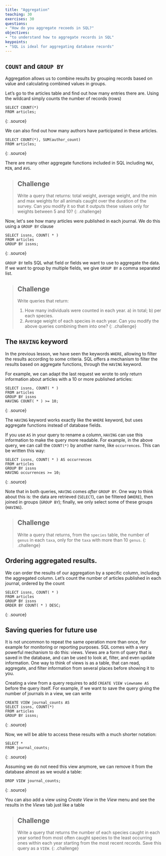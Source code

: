 ```yaml
---
title: "Aggregation"
teaching: 30
exercises: 30
questions:
- "How do you aggregate recoeds in SQL?"
objectives:
- "to understand how to aggregate records in SQL"
keypoints:
- "SQL is ideal for aggregating database records"
---
```


## `COUNT` and `GROUP BY`

Aggregation allows us to combine results by grouping records based on value and
calculating combined values in groups.

Let’s go to the articles table and find out how many entries there are.
Using the wildcard simply counts the number of records (rows)

~~~
SELECT COUNT(*)
FROM articles;
~~~
{: .source}

We can also find out how many authors have participated in these articles.

~~~
SELECT COUNT(*), SUM(author_count)
FROM articles;
~~~
{: .source}

There are many other aggregate functions included in SQL including
`MAX`, `MIN`, and `AVG`.

> ## Challenge
>
> Write a query that returns: total weight, average weight, and the min and
> max weights for all animals caught over the duration of the survey. Can you
> modify it so that it outputs these values only for weights between 5 and 10?
{: .challenge}

Now, let's see how many articles were published in each journal. We do this
using a `GROUP BY` clause

~~~
SELECT issns, COUNT( * )
FROM articles
GROUP BY issns;
~~~
{: .source}

`GROUP BY` tells SQL what field or fields we want to use to aggregate the data.
If we want to group by multiple fields, we give `GROUP BY` a comma separated list.

> ## Challenge
>
> Write queries that return:
>
> 1. How many individuals were counted in each year.
a) in total;
b) per each species.
> 2. Average weight of each species in each year.
Can you modify the above queries combining them into one?
{: .challenge}

## The `HAVING` keyword

In the previous lesson, we have seen the keywords `WHERE`, allowing to
filter the results according to some criteria. SQL offers a mechanism to
filter the results based on aggregate functions, through the `HAVING` keyword.

For example, we can adapt the last request we wrote to only return information
about articles with a 10 or more published articles:

~~~
SELECT issns, COUNT( * )
FROM articles
GROUP BY issns
HAVING COUNT( * ) >= 10;
~~~
{: .source}

The `HAVING` keyword works exactly like the `WHERE` keyword, but uses
aggregate functions instead of database fields.

If you use `AS` in your query to rename a column, `HAVING` can use this
information to make the query more readable. For example, in the above
query, we can call the `COUNT(*)` by another name, like
`occurrences`. This can be written this way:

~~~
SELECT issns, COUNT( * ) AS occurrences
FROM articles
GROUP BY issns
HAVING occurrences >= 10;
~~~
{: .source}

Note that in both queries, `HAVING` comes _after_ `GROUP BY`. One way to
think about this is: the data are retrieved (`SELECT`), can be filtered
(`WHERE`), then joined in groups (`GROUP BY`); finally, we only select some
of these groups (`HAVING`).

> ## Challenge
>
> Write a query that returns, from the `species` table, the number of
`genus` in each `taxa`, only for the `taxa` with more than 10 `genus`.
{: .challenge}

## Ordering aggregated results.

We can order the results of our aggregation by a specific column, including
the aggregated column.  Let’s count the number of articles published in each
journal, ordered by the count

~~~
SELECT issns, COUNT( * )
FROM articles
GROUP BY issns
ORDER BY COUNT( * ) DESC;
~~~
{: .source}

## Saving queries for future use

It is not uncommon to repeat the same operation more than once, for example
for monitoring or reporting purposes. SQL comes with a very powerful mechanism
to do this: views. Views are a form of query that is saved in the database,
and can be used to look at, filter, and even update information. One way to
think of views is as a table, that can read, aggregate, and filter information
from several places before showing it to you.

Creating a view from a query requires to add `CREATE VIEW viewname AS`
before the query itself. For example, if we want to save the query giving
the number of journals in a view, we can write

~~~
CREATE VIEW journal_counts AS
SELECT issns, COUNT(*)
FROM articles
GROUP BY issns;
~~~
{: .source}

Now, we will be able to access these results with a much shorter notation:

~~~
SELECT *
FROM journal_counts;
~~~
{: .source}

Assuming we do not need this view anymore, we can remove it from the database
almost as we would a table:

~~~
DROP VIEW journal_counts;
~~~
{: .source}

You can also add a view using _Create View_ in the _View_ menu and see the
results in the _Views_ tab just like a table

> ## Challenge
>
> Write a query that returns the number of each species
caught in each year sorted from most often caught species to the least
occurring ones within each year starting from the most recent records. Save
this query as a `VIEW`.
{: .challenge}
